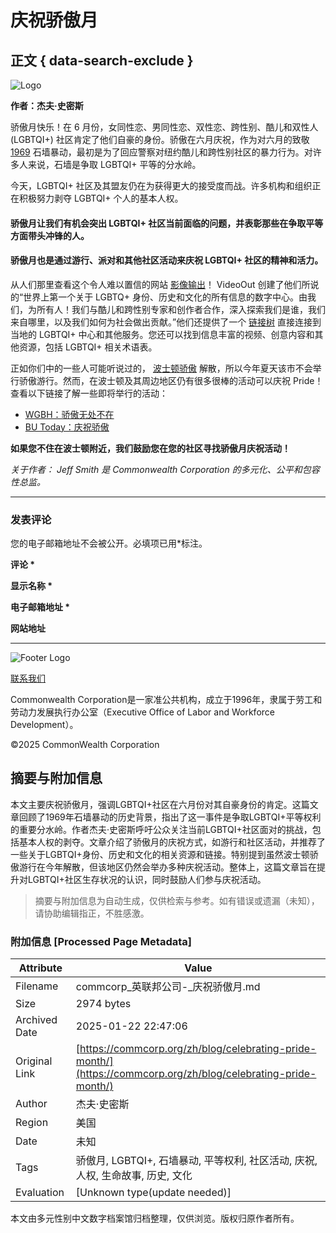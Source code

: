# 庆祝骄傲月

## 正文 { data-search-exclude }


![Logo](https://commcorp.org/wp-content/uploads/2021/11/cropped-Full-logo-uppercase.png)

**作者：杰夫·史密斯**

骄傲月快乐！在 6 月份，女同性恋、男同性恋、双性恋、跨性别、酷儿和双性人 (LGBTQI+) 社区肯定了他们自豪的身份。骄傲在六月庆祝，作为对六月的致敬 [1969](https://www.history.com/topics/gay-rights/the-stonewall-riots) 石墙暴动，最初是为了回应警察对纽约酷儿和跨性别社区的暴力行为。对许多人来说，石墙是争取 LGBTQI+ 平等的分水岭。

今天，LGBTQI+ 社区及其盟友仍在为获得更大的接受度而战。许多机构和组织正在积极努力剥夺 LGBTQI+ 个人的基本人权。

#### **骄傲月让我们有机会突出 LGBTQI+ 社区当前面临的问题，并表彰那些在争取平等方面带头冲锋的人。**

#### 骄傲月也是通过游行、派对和其他社区活动来庆祝 LGBTQI+ 社区的精神和活力。

从人们那里查看这个令人难以置信的网站 [影像输出](https://videoout.org/)！ VideoOut 创建了他们所说的“世界上第一个关于 LGBTQ+ 身份、历史和文化的所有信息的数字中心。由我们，为所有人！我们与酷儿和跨性别专家和创作者合作，深入探索我们是谁，我们来自哪里，以及我们如何为社会做出贡献。”他们还提供了一个 [链接树](https://linktr.ee/videoout) 直接连接到当地的 LGBTQI+ 中心和其他服务。您还可以找到信息丰富的视频、创意内容和其他资源，包括 LGBTQI+ 相关术语表。

正如你们中的一些人可能听说过的， [波士顿骄傲](https://www.bostonpride.org/) 解散，所以今年夏天该市不会举行骄傲游行。然而，在波士顿及其周边地区仍有很多很棒的活动可以庆祝 Pride！查看以下链接了解一些即将举行的活动：

-   [WGBH：骄傲无处不在](https://www.wgbh.org/news/local-news/2022/06/01/pride-everywhere-the-big-list-of-2022-pride-events-in-boston-beyond)
-   [BU Today：庆祝骄傲](https://www.bu.edu/articles/2022/boston-pride-events-2022/)

**如果您不住在波士顿附近，我们鼓励您在您的社区寻找骄傲月庆祝活动！**

_关于作者：_ _Jeff Smith 是 Commonwealth Corporation 的多元化、公平和包容性总监。_

---

### 发表评论

您的电子邮箱地址不会被公开。必填项已用*标注。

**评论 \***

**显示名称 \***

**电子邮箱地址 \***

**网站地址**

---

![Footer Logo](https://commcorp.org/wp-content/uploads/2021/09/Light-background-footer.png)

[联系我们](https://commcorp.org/zh/contact-us/)

Commonwealth Corporation是一家准公共机构，成立于1996年，隶属于劳工和劳动力发展执行办公室（Executive Office of Labor and Workforce Development）。

©2025 CommonWealth Corporation
<!-- tcd_original_link https://commcorp.org/zh/blog/celebrating-pride-month/ -->


## 摘要与附加信息

<!-- tcd_abstract -->
本文主要庆祝骄傲月，强调LGBTQI+社区在六月份对其自豪身份的肯定。这篇文章回顾了1969年石墙暴动的历史背景，指出了这一事件是争取LGBTQI+平等权利的重要分水岭。作者杰夫·史密斯呼吁公众关注当前LGBTQI+社区面对的挑战，包括基本人权的剥夺。文章介绍了骄傲月的庆祝方式，如游行和社区活动，并推荐了一些关于LGBTQI+身份、历史和文化的相关资源和链接。特别提到虽然波士顿骄傲游行在今年解散，但该地区仍然会举办多种庆祝活动。整体上，这篇文章旨在提升对LGBTQI+社区生存状况的认识，同时鼓励人们参与庆祝活动。
<!-- tcd_abstract_end -->

> 摘要与附加信息为自动生成，仅供检索与参考。如有错误或遗漏（未知），请协助编辑指正，不胜感激。

### 附加信息 [Processed Page Metadata]

| Attribute       | Value                                  |
|-----------------|----------------------------------------|
| Filename        | commcorp_英联邦公司-_庆祝骄傲月.md                             |
| Size            | 2974 bytes                           |
| Archived Date   | 2025-01-22 22:47:06                             |
| Original Link   | [https://commcorp.org/zh/blog/celebrating-pride-month/](https://commcorp.org/zh/blog/celebrating-pride-month/)                       |
| Author          | 杰夫·史密斯                               |
| Region          | 美国                               |
| Date            | 未知                                 |
| Tags            | 骄傲月, LGBTQI+, 石墙暴动, 平等权利, 社区活动, 庆祝, 人权, 生命故事, 历史, 文化                                 |
| Evaluation            | [Unknown type(update needed)]                                 |
<!-- tcd_table_end -->

本文由多元性别中文数字档案馆归档整理，仅供浏览。版权归原作者所有。
